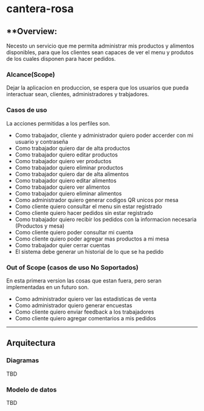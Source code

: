 # cantera-rosa

## **Overview: 

Necesto un servicio que me permita administrar mis productos y alimentos disponibles, para que los clientes sean capaces de ver el menu y produtos de los cuales disponen para hacer pedidos.

### **Alcance(Scope)**

Dejar la aplicacion en produccion, se espera que los usuarios que pueda interactuar sean, clientes, administradores y trabjadores.

### **Casos de uso**

La acciones permitidas a los perfiles son.

- Como trabajador, cliente y administrador quiero poder accerder con mi usuario y contraseña
- Como trabajador quiero dar de alta productos
- Como trabajador quiero editar productos
- Como trabajador quiero ver productos
- Como trabajador quiero eliminar productos
- Como trabajador quiero dar de alta alimentos
- Como trabajador quiero editar alimentos
- Como trabajador quiero ver alimentos
- Como trabajador quiero eliminar alimentos
- Como administrador quiero generar codigos QR unicos por mesa
- Como cliente quiero consultar el menu sin estar registrado
- Como cliente quiero hacer pedidos sin estar registrado
- Como trabajador quiero recibir los pedidos con la informacion necesaria (Productos y mesa)
- Como cliente quiero poder consultar mi cuenta
- Como cliente quiero poder agregar mas productos a mi mesa
- Como trabajador quier cerrar cuentas
- El sistema debe generar un historial de lo que se ha pedido

### **Out of Scope (casos de uso No Soportados)**

En esta primera version las cosas que estan fuera, pero seran implementadas en un futuro son.

- Como administrador quiero ver las estadisticas de venta
- Como administrador quiero generar encuestas 
- Como cliente quiero enviar feedback a los trabajadores
- Como cliente quiero agregar comentarios a mis pedidos

---

## **Arquitectura**


### **Diagramas**

TBD

### **Modelo de datos**

TBD
